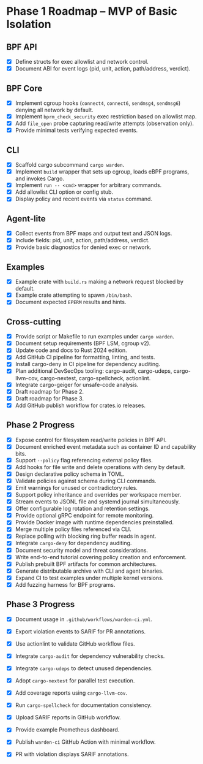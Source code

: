 # Phase 1 Roadmap – MVP of Basic Isolation

## BPF API
- [x] Define structs for exec allowlist and network control.
- [x] Document ABI for event logs (pid, unit, action, path/address, verdict).

## BPF Core
- [x] Implement cgroup hooks (`connect4`, `connect6`, `sendmsg4`, `sendmsg6`) denying all network by default.
- [x] Implement `bprm_check_security` exec restriction based on allowlist map.
- [x] Add `file_open` probe capturing read/write attempts (observation only).
- [x] Provide minimal tests verifying expected events.

## CLI
- [x] Scaffold cargo subcommand `cargo warden`.
- [x] Implement `build` wrapper that sets up cgroup, loads eBPF programs, and invokes Cargo.
- [x] Implement `run -- <cmd>` wrapper for arbitrary commands.
- [x] Add allowlist CLI option or config stub.
- [x] Display policy and recent events via `status` command.

## Agent-lite
- [x] Collect events from BPF maps and output text and JSON logs.
- [x] Include fields: pid, unit, action, path/address, verdict.
- [x] Provide basic diagnostics for denied exec or network.

## Examples
- [x] Example crate with `build.rs` making a network request blocked by default.
- [x] Example crate attempting to spawn `/bin/bash`.
- [x] Document expected `EPERM` results and hints.

## Cross-cutting
- [x] Provide script or Makefile to run examples under `cargo warden`.
- [x] Document setup requirements (BPF LSM, cgroup v2).
- [x] Update code and docs to Rust 2024 edition.
- [x] Add GitHub CI pipeline for formatting, linting, and tests.
- [x] Install cargo-deny in CI pipeline for dependency auditing.
- [x] Plan additional DevSecOps tooling: cargo-audit, cargo-udeps, cargo-llvm-cov, cargo-nextest, cargo-spellcheck, actionlint.
- [x] Integrate cargo-geiger for unsafe-code analysis.
- [x] Draft roadmap for Phase 2.
- [x] Draft roadmap for Phase 3.
- [x] Add GitHub publish workflow for crates.io releases.

## Phase 2 Progress
- [x] Expose control for filesystem read/write policies in BPF API.
- [x] Document enriched event metadata such as container ID and capability bits.
- [x] Support `--policy` flag referencing external policy files.
- [x] Add hooks for file write and delete operations with deny by default.
- [x] Design declarative policy schema in TOML.
- [x] Validate policies against schema during CLI commands.
- [x] Emit warnings for unused or contradictory rules.
- [x] Support policy inheritance and overrides per workspace member.
- [x] Stream events to JSONL file and systemd journal simultaneously.
- [x] Offer configurable log rotation and retention settings.
- [x] Provide optional gRPC endpoint for remote monitoring.
- [x] Provide Docker image with runtime dependencies preinstalled.
- [x] Merge multiple policy files referenced via CLI.
- [x] Replace polling with blocking ring buffer reads in agent.
- [x] Integrate `cargo-deny` for dependency auditing.
- [x] Document security model and threat considerations.
- [x] Write end-to-end tutorial covering policy creation and enforcement.
- [x] Publish prebuilt BPF artifacts for common architectures.
- [x] Generate distributable archive with CLI and agent binaries.
- [x] Expand CI to test examples under multiple kernel versions.
- [x] Add fuzzing harness for BPF programs.

## Phase 3 Progress
- [x] Document usage in `.github/workflows/warden-ci.yml`.
- [x] Export violation events to SARIF for PR annotations.
- [x] Use actionlint to validate GitHub workflow files.
- [x] Integrate `cargo-audit` for dependency vulnerability checks.
- [x] Integrate `cargo-udeps` to detect unused dependencies.
- [x] Adopt `cargo-nextest` for parallel test execution.
- [x] Add coverage reports using `cargo-llvm-cov`.
- [x] Run `cargo-spellcheck` for documentation consistency.

- [x] Upload SARIF reports in GitHub workflow.
- [x] Provide example Prometheus dashboard.
- [x] Publish `warden-ci` GitHub Action with minimal workflow.

- [x] PR with violation displays SARIF annotations.
